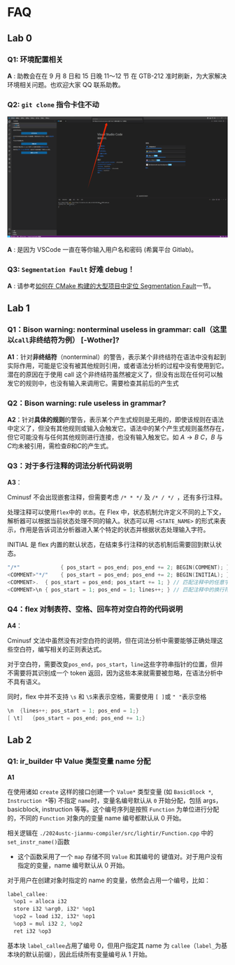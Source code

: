 # FAQ

## Lab 0

### Q1: 环境配置相关

**A** : 助教会在在 9 月 8 日和 15 日晚 11～12 节 在 GTB-212 准时刷新，为大家解决环境相关问题。也欢迎大家 QQ 联系助教。

### Q2: `git clone` 指令卡住不动

![alt text](clone_waiting.png)

**A** : 是因为 VSCode 一直在等你输入用户名和密码 (希冀平台 Gitlab)。

### Q3: `Segmentation Fault` 好难 debug！

**A** : 请参考[如何在 CMake 构建的大型项目中定位 Segmentation Fault](../lab0/debug.md#如何在-cmake-构建的大型项目中定位-segmentation-fault)一节。

## Lab 1

### Q1：Bison warning: nonterminal useless in grammar: call（这里以`call`非终结符为例） [-Wother]?

**A1**：针对**非终结符**（nonterminal）的警告，表示某个非终结符在语法中没有起到实际作用，可能是它没有被其他规则引用，或者语法分析的过程中没有使用到它。潜在的原因在于使用 call 这个非终结符虽然被定义了，但没有出现在任何可以触发它的规则中，也没有输入来调用它。需要检查其前后的产生式

### Q2：Bison warning: rule useless in grammar?

**A2**：针对**具体的规则**的警告，表示某个产生式规则是无用的，即使该规则在语法中定义了，但没有其他规则或输入会触发它。语法中的某个产生式规则虽然存在，但它可能没有与任何其他规则进行连接，也没有输入触发它。如 $A \rightarrow B~C$，$B$ 与 $C$均未被引用，需检查$B$和$C$的产生式。

### Q3：对于多行注释的词法分析代码说明

**A3**：

Cminusf 不会出现嵌套注释，但需要考虑 `/* * */` 及 `/* / */ `，还有多行注释。

处理注释可以使用`flex`中的 `状态`。在 Flex 中，状态机制允许定义不同的上下文，解析器可以根据当前状态处理不同的输入。状态可以用 `<STATE_NAME>` 的形式来表示，作用是告诉词法分析器进入某个特定的状态并根据状态处理输入字符。

INITIAL 是 flex 内置的默认状态，在结束多行注释的状态机制后需要回到默认状态。

```c++
"/*"             { pos_start = pos_end; pos_end += 2; BEGIN(COMMENT); } // 当遇到 /* 时进入 COMMENT 状态
<COMMENT>"*/"    { pos_start = pos_end; pos_end += 2; BEGIN(INITIAL); } // 当遇到 */ 时返回默认状态
<COMMENT>.  { pos_start = pos_end; pos_start += 1; } // 匹配注释中的任意字符
<COMMENT>\n { pos_start = 1; pos_end = 1; lines++; } // 匹配注释中的换行符
```

### Q4：flex 对制表符、空格、回车符对空白符的代码说明

**A4**：

Cminusf 文法中虽然没有对空白符的说明，但在词法分析中需要能够正确处理这些空白符，编写相关的正则表达式。

对于空白符，需要改变`pos_end`，`pos_start`，`line`这些字符串指针的位置，但并不需要将其识别成一个 token 返回，因为这些本来就需要被忽略，在语法分析中不具有语义。

同时，flex 中并不支持 `\s` 和 `\S`来表示空格，需要使用 `[ ]`或 `" "`表示空格

```c++
\n 	{lines++; pos_start = 1; pos_end = 1;}
[ \t] 	{pos_start = pos_end; pos_end += 1;}
```

## Lab 2

### Q1: ir_builder 中 Value 类型变量 name 分配

**A1**

在使用诸如 `create` 这样的接口创建一个 `Value*` 类型变量 (如 `BasicBlock *`, `Instruction *`等) 不指定 `name`时，变量名编号默认从 `0` 开始分配，包括 args，basicblock, instruction 等等。这个编号序列是按照 `Function` 为单位进行分配的，不同的 `Function` 对象内的变量 name 编号都默认从 0 开始。

相关逻辑在 `./2024ustc-jianmu-compiler/src/lightir/Function.cpp` 中的 `set_instr_name()`函数

- 这个函数采用了一个 `map` 存储不同 `Value` 和其编号的 键值对。对于用户没有指定的变量，name 编号默认从 0 开始。

对于用户在创建对象时指定的 name 的变量，依然会占用一个编号，比如：

```c++
label_callee:
  %op1 = alloca i32
  store i32 %arg0, i32* %op1
  %op2 = load i32, i32* %op1
  %op3 = mul i32 2, %op2
  ret i32 %op3
```

基本块 `label_callee`占用了编号 0，但用户指定其 name 为 `callee`（`label_`为基本块的默认前缀），因此后续所有变量编号从 1 开始。
